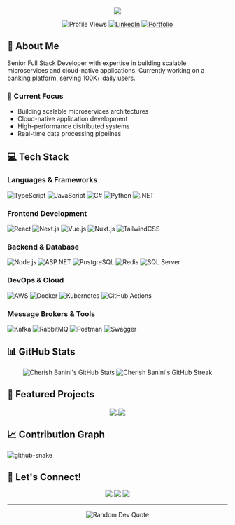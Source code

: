 <div align="center">
  <img src="https://readme-typing-svg.herokuapp.com/?lines=Hi+👋,+I'm+Cherish+Banini+Seinty;Full+Stack+Developer;Cloud+Architecture+Enthusiast;4%2B+Years+of+Coding+Experience&font=Fira%20Code&center=true&width=480&height=45&color=f75c7e&vCenter=true&size=22&pause=1000">
</div>

<p align="center">
    <img src="https://komarev.com/ghpvc/?username=NanaWhan&label=Profile%20views&color=0e75b6&style=for-the-badge" alt="Profile Views" />
    <a href="https://linkedin.com/in/cherish-banini"><img src="https://img.shields.io/badge/LinkedIn-Connect-0077B5?style=for-the-badge&logo=linkedin" alt="LinkedIn"/></a>
    <a href="https://devseinty.com"><img src="https://img.shields.io/badge/Portfolio-Visit-000000?style=for-the-badge&logo=safari" alt="Portfolio"/></a>
</p>

## 🚀 About Me
Senior Full Stack Developer with expertise in building scalable microservices and cloud-native applications. Currently working on a banking platform, serving 100K+ daily users.

### 🎯 Current Focus
- Building scalable microservices architectures
- Cloud-native application development
- High-performance distributed systems
- Real-time data processing pipelines

## 💻 Tech Stack 

### Languages & Frameworks
![TypeScript](https://img.shields.io/badge/TypeScript-3178C6?style=for-the-badge&logo=typescript&logoColor=white)
![JavaScript](https://img.shields.io/badge/JavaScript-F7DF1E?style=for-the-badge&logo=javascript&logoColor=black)
![C#](https://img.shields.io/badge/C%23-239120?style=for-the-badge&logo=c-sharp&logoColor=white)
![Python](https://img.shields.io/badge/Python-3776AB?style=for-the-badge&logo=python&logoColor=white)
![.NET](https://img.shields.io/badge/.NET-512BD4?style=for-the-badge&logo=.net&logoColor=white)

### Frontend Development
![React](https://img.shields.io/badge/React-20232A?style=for-the-badge&logo=react&logoColor=61DAFB)
![Next.js](https://img.shields.io/badge/Next.js-000000?style=for-the-badge&logo=next.js&logoColor=white)
![Vue.js](https://img.shields.io/badge/Vue.js-35495E?style=for-the-badge&logo=vue.js&logoColor=4FC08D)
![Nuxt.js](https://img.shields.io/badge/Nuxt.js-00DC82?style=for-the-badge&logo=nuxt.js&logoColor=white)
![TailwindCSS](https://img.shields.io/badge/Tailwind_CSS-38B2AC?style=for-the-badge&logo=tailwind-css&logoColor=white)

### Backend & Database
![Node.js](https://img.shields.io/badge/Node.js-339933?style=for-the-badge&logo=node.js&logoColor=white)
![ASP.NET](https://img.shields.io/badge/ASP.NET-512BD4?style=for-the-badge&logo=.net&logoColor=white)
![PostgreSQL](https://img.shields.io/badge/PostgreSQL-316192?style=for-the-badge&logo=postgresql&logoColor=white)
![Redis](https://img.shields.io/badge/Redis-DC382D?style=for-the-badge&logo=redis&logoColor=white)
![SQL Server](https://img.shields.io/badge/SQL_Server-CC2927?style=for-the-badge&logo=microsoft-sql-server&logoColor=white)

### DevOps & Cloud
![AWS](https://img.shields.io/badge/AWS-232F3E?style=for-the-badge&logo=amazon-aws&logoColor=white)
![Docker](https://img.shields.io/badge/Docker-2496ED?style=for-the-badge&logo=docker&logoColor=white)
![Kubernetes](https://img.shields.io/badge/Kubernetes-326CE5?style=for-the-badge&logo=kubernetes&logoColor=white)
![GitHub Actions](https://img.shields.io/badge/GitHub_Actions-2088FF?style=for-the-badge&logo=github-actions&logoColor=white)

### Message Brokers & Tools
![Kafka](https://img.shields.io/badge/Apache_Kafka-231F20?style=for-the-badge&logo=apache-kafka&logoColor=white)
![RabbitMQ](https://img.shields.io/badge/RabbitMQ-FF6600?style=for-the-badge&logo=rabbitmq&logoColor=white)
![Postman](https://img.shields.io/badge/Postman-FF6C37?style=for-the-badge&logo=postman&logoColor=white)
![Swagger](https://img.shields.io/badge/Swagger-85EA2D?style=for-the-badge&logo=swagger&logoColor=black)

## 📊 GitHub Stats

<div align="center">
  <img src="https://github-readme-stats.vercel.app/api?username=NanaWhan&show_icons=true&count_private=true&hide_border=true&title_color=00b3ff&icon_color=00b4ff&text_color=c9d1d9&bg_color=0d1117" alt="Cherish Banini's GitHub Stats" /> 
  <img src="https://github-readme-streak-stats.herokuapp.com/?user=NanaWhan&theme=dark&hide_border=true&stroke=00b4ff&background=0D1117&ring=00b3ff&fire=00b3ff&currStreakLabel=00b3ff" alt="Cherish Banini's GitHub Streak" />
</div>

## 🎯 Featured Projects

<div align="center">
  <a href="https://github.com/NanaWhan/banking-dashboard">
    <img align="center" src="https://github-readme-stats.vercel.app/api/pin/?username=NanaWhan&repo=banking-dashboard&theme=radical&hide_border=true" />
  </a>
  <a href="https://github.com/NanaWhan/expense-tracker">
    <img align="center" src="https://github-readme-stats.vercel.app/api/pin/?username=NanaWhan&repo=expense-tracker&theme=radical&hide_border=true" />
  </a>
</div>

## 📈 Contribution Graph
<picture>
  <source media="(prefers-color-scheme: dark)" srcset="https://raw.githubusercontent.com/NanaWhan/NanaWhan/output/github-contribution-grid-snake-dark.svg" />
  <source media="(prefers-color-scheme: light)" srcset="https://raw.githubusercontent.com/NanaWhan/NanaWhan/output/github-contribution-grid-snake.svg" />
  <img alt="github-snake" src="https://raw.githubusercontent.com/NanaWhan/NanaWhan/output/github-contribution-grid-snake.svg" />
</picture>

## 🤝 Let's Connect!
<p align="center">
  <a href="mailto:cnbseinty@gmail.com"><img src="https://img.shields.io/badge/Email-D14836?style=for-the-badge&logo=gmail&logoColor=white"/></a>
  <a href="https://linkedin.com/in/cherish-banini"><img src="https://img.shields.io/badge/LinkedIn-0077B5?style=for-the-badge&logo=linkedin&logoColor=white"/></a>
  <a href="https://devseinty.com"><img src="https://img.shields.io/badge/Portfolio-000000?style=for-the-badge&logo=About.me&logoColor=white"/></a>
</p>

---
<div align="center">
  <img src="https://quotes-github-readme.vercel.app/api?type=horizontal&theme=radical" alt="Random Dev Quote"/>
</div>
